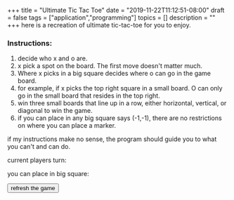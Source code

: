 +++
title = "Ultimate Tic Tac Toe"
date = "2019-11-22T11:12:51-08:00"
draft = false
tags = ["application","programming"]
topics = []
description = ""
+++
here is a recreation of ultimate tic-tac-toe for you to enjoy. 

### Instructions: ###
1. decide who x and o are.
2. x pick a spot on the board. The first move doesn't matter much.
3. Where x picks in a big square decides where o can go in the game board.
4. for example, if x picks the top right square in a small board. O can only go in the small board that resides in the top right.</li>
5. win three small boards that line up in a row, either horizontal, vertical, or diagonal to win the game.
6. if you can place in any big square says (-1,-1),  there are no restrictions on where you can place a marker.  

if my instructions make no sense, the program should guide you to what you can't and can do. 

<!--more--> 

<div id="application">
    <p>current players turn: <span id="player"></span></p>
    <p>you can place in big square: <span id="place"></span></p>
    <canvas id="gameBoard" width="500" height="500"></canvas>
    <button id="updateGameData">refresh the game</button>
    <script src="/js/ultimate-tic-tac-toe.js"></script>
</div>
